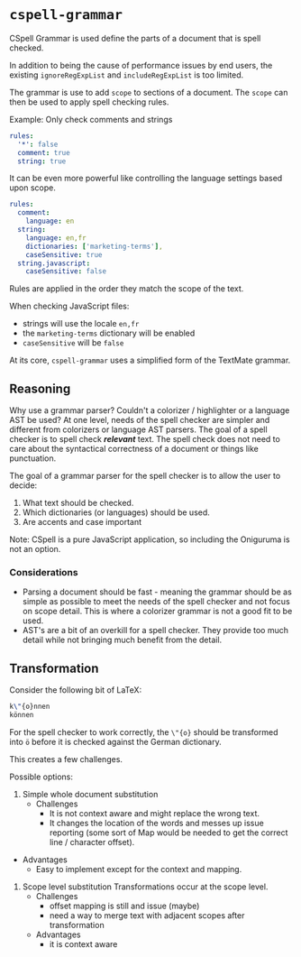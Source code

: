 # `cspell-grammar`

CSpell Grammar is used define the parts of a document that is spell checked.

In addition to being the cause of performance issues by end users, the existing `ignoreRegExpList` and `includeRegExpList` is too limited.

The grammar is use to add `scope` to sections of a document. The `scope` can then be used to apply spell checking rules.

Example: Only check comments and strings

```yaml
rules:
  '*': false
  comment: true
  string: true
```

It can be even more powerful like controlling the language settings based upon scope.

```yaml
rules:
  comment:
    language: en
  string:
    language: en,fr
    dictionaries: ['marketing-terms'],
    caseSensitive: true
  string.javascript:
    caseSensitive: false
```

Rules are applied in the order they match the scope of the text.

When checking JavaScript files:

- strings will use the locale `en,fr`
- the `marketing-terms` dictionary will be enabled
- `caseSensitive` will be `false`

At its core, `cspell-grammar` uses a simplified form of the TextMate grammar.

## Reasoning

Why use a grammar parser? Couldn't a colorizer / highlighter or a language AST be used?
At one level, needs of the spell checker are simpler and different from colorizers or language AST parsers.
The goal of a spell checker is to spell check **_relevant_** text. The spell check does not need to care about
the syntactical correctness of a document or things like punctuation.

The goal of a grammar parser for the spell checker is to allow the user to decide:

1. What text should be checked.
1. Which dictionaries (or languages) should be used.
1. Are accents and case important

Note: CSpell is a pure JavaScript application, so including the Oniguruma is not an option.

### Considerations

- Parsing a document should be fast - meaning the grammar should be as simple as possible to meet
  the needs of the spell checker and not focus on scope detail. This is where a colorizer grammar is
  not a good fit to be used.
- AST's are a bit of an overkill for a spell checker. They provide too much detail while not bringing much benefit
  from the detail.

## Transformation

Consider the following bit of LaTeX:

```latex
k\"{o}nnen
können
```

<!--- cspell:ignore können nnen   -->

For the spell checker to work correctly, the `\"{o}` should be transformed into `ö` before it is checked against the German dictionary.

This creates a few challenges.

Possible options:

1. Simple whole document substitution
   - Challenges
     - It is not context aware and might replace the wrong text.
     - It changes the location of the words and messes up issue reporting (some sort of Map would be needed to get the correct line / character offset).

- Advantages
  - Easy to implement except for the context and mapping.

1. Scope level substitution
   Transformations occur at the scope level.
   - Challenges
     - offset mapping is still and issue (maybe)
     - need a way to merge text with adjacent scopes after transformation
   - Advantages
     - it is context aware
